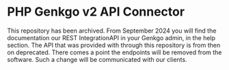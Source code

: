 PHP Genkgo v2 API Connector
============================================

This repository has been archived. From September 2024 you will find the documentation our REST IntegrationAPI in your Genkgo admin, in the help section. The
API that was provided with through this repository is from then on deprecated. There comes a point the endpoints will be removed from the software. Such a 
change will be communicated with our clients.

